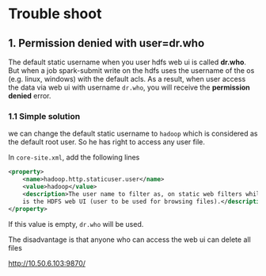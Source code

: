 # Trouble shoot 

## 1. Permission denied with user=dr.who

The default static username when you user hdfs web ui is called **dr.who**. But when a job spark-submit write on the
hdfs uses the username of the os (e.g. linux, windows) with the default acls. As a result, when user access the data
via web ui with username `dr.who`, you will receive the **permission denied** error.

### 1.1 Simple solution

we can change the default static username to `hadoop` which is considered as the default root user. So he has right to
access any user file.

In `core-site.xml`, add the following lines

```xml
<property>
	<name>hadoop.http.staticuser.user</name>
	<value>hadoop</value>
	<description>The user name to filter as, on static web filters while rendering content. An example use 
	is the HDFS web UI (user to be used for browsing files).</description>
</property>
```

If this value is empty, `dr.who` will be used.

The disadvantage is that anyone who can access the web ui can delete all files

http://10.50.6.103:9870/


